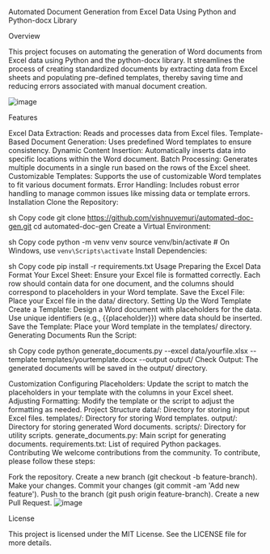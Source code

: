 Automated Document Generation from Excel Data Using Python and Python-docx Library

Overview

This project focuses on automating the generation of Word documents from Excel data using Python and the python-docx library. It streamlines the process of creating standardized documents by extracting data from Excel sheets and populating pre-defined templates, thereby saving time and reducing errors associated with manual document creation.


![image](https://github.com/vishnuvemuri/Automated-Document-Generation-from-Excel-Data-Using-Python-and-Python-docx-Library-master/assets/96485620/398b57c4-7ec6-43b6-bb6c-900f9840a099)


Features

Excel Data Extraction: Reads and processes data from Excel files.
Template-Based Document Generation: Uses predefined Word templates to ensure consistency.
Dynamic Content Insertion: Automatically inserts data into specific locations within the Word document.
Batch Processing: Generates multiple documents in a single run based on the rows of the Excel sheet.
Customizable Templates: Supports the use of customizable Word templates to fit various document formats.
Error Handling: Includes robust error handling to manage common issues like missing data or template errors.
Installation
Clone the Repository:

sh
Copy code
git clone https://github.com/vishnuvemuri/automated-doc-gen.git
cd automated-doc-gen
Create a Virtual Environment:

sh
Copy code
python -m venv venv
source venv/bin/activate  # On Windows, use `venv\Scripts\activate`
Install Dependencies:

sh
Copy code
pip install -r requirements.txt
Usage
Preparing the Excel Data
Format Your Excel Sheet: Ensure your Excel file is formatted correctly. Each row should contain data for one document, and the columns should correspond to placeholders in your Word template.
Save the Excel File: Place your Excel file in the data/ directory.
Setting Up the Word Template
Create a Template: Design a Word document with placeholders for the data. Use unique identifiers (e.g., {{placeholder}}) where data should be inserted.
Save the Template: Place your Word template in the templates/ directory.
Generating Documents
Run the Script:

sh
Copy code
python generate_documents.py --excel data/yourfile.xlsx --template templates/yourtemplate.docx --output output/
Check Output: The generated documents will be saved in the output/ directory.

Customization
Configuring Placeholders: Update the script to match the placeholders in your template with the columns in your Excel sheet.
Adjusting Formatting: Modify the template or the script to adjust the formatting as needed.
Project Structure
data/: Directory for storing input Excel files.
templates/: Directory for storing Word templates.
output/: Directory for storing generated Word documents.
scripts/: Directory for utility scripts.
generate_documents.py: Main script for generating documents.
requirements.txt: List of required Python packages.
Contributing
We welcome contributions from the community. To contribute, please follow these steps:

Fork the repository.
Create a new branch (git checkout -b feature-branch).
Make your changes.
Commit your changes (git commit -am 'Add new feature').
Push to the branch (git push origin feature-branch).
Create a new Pull Request.
![image](https://github.com/vishnuvemuri/Automated-Document-Generation-from-Excel-Data-Using-Python-and-Python-docx-Library-master/assets/96485620/23e0ff83-1a00-4953-80c0-c553802f814b)

License

This project is licensed under the MIT License. See the LICENSE file for more details.
